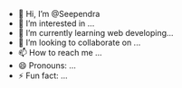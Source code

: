 - 👋 Hi, I’m @Seependra
- 👀 I’m interested in ...
- 🌱 I’m currently learning web developing...
- 💞️ I’m looking to collaborate on ...
- 📫 How to reach me ...
- 😄 Pronouns: ...
- ⚡ Fun fact: ...

<!---
Seependra/Seependra is a ✨ special ✨ repository because its `README.md` (this file) appears on your GitHub profile.
You can click the Preview link to take a look at your changes.
--->
